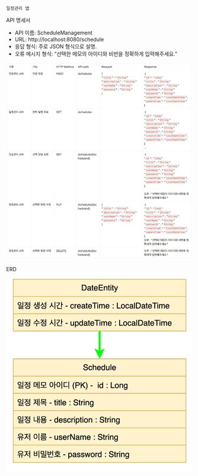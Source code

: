     일정관리 앱

API 명세서

- API 이름: ScheduleManagement
- URL: http://localhost:8080/schedule
- 응답 형식: 주로 JSON 형식으로 설명.
- 오류 메시지 형식: “선택한 메모의 아이디와 비번을 정확하게 입력해주세요.”

![API](https://github.com/Byeongsu-cmd/schedule-management/blob/main/API.png?raw=true)

ERD
![img_1.png](img_1.png)